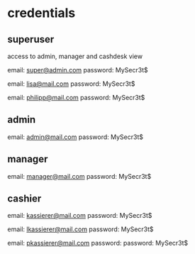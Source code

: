 # credentials

## superuser

access to admin, manager and cashdesk view

email: super@admin.com
password: MySecr3t$

email: lisa@mail.com
password: MySecr3t$

email: philipp@mail.com
password: MySecr3t$

## admin

email: admin@mail.com
password: MySecr3t$

## manager

email: manager@mail.com
password: MySecr3t$

## cashier

email: kassierer@mail.com
password: MySecr3t$

email: lkassierer@mail.com
password: MySecr3t$

email: pkassierer@mail.com
password: password: MySecr3t$
